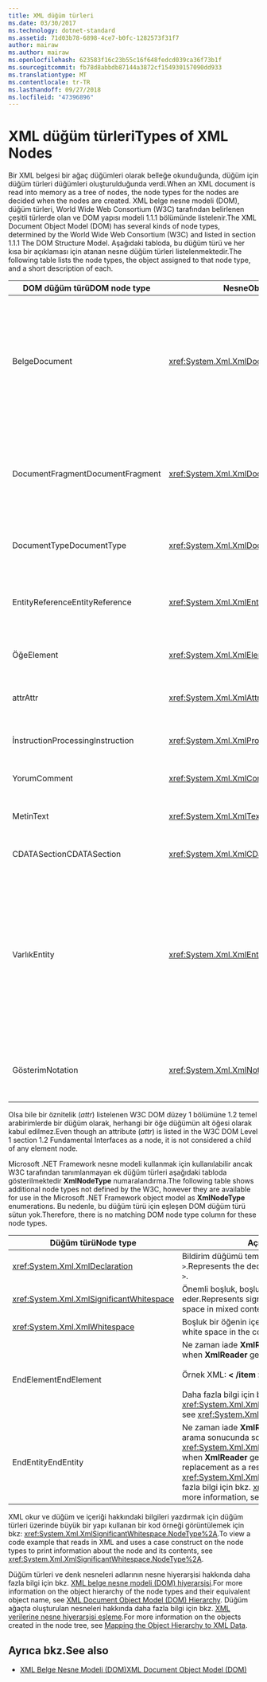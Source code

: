 ```yaml
---
title: XML düğüm türleri
ms.date: 03/30/2017
ms.technology: dotnet-standard
ms.assetid: 71d03b78-6898-4ce7-b0fc-1282573f31f7
author: mairaw
ms.author: mairaw
ms.openlocfilehash: 623583f16c23b55c16f648fedcd039ca36f73b1f
ms.sourcegitcommit: fb78d8abbdb87144a3872cf154930157090dd933
ms.translationtype: MT
ms.contentlocale: tr-TR
ms.lasthandoff: 09/27/2018
ms.locfileid: "47396896"
---
```

# <a name="types-of-xml-nodes"></a><span data-ttu-id="1fee4-102">XML düğüm türleri</span><span class="sxs-lookup"><span data-stu-id="1fee4-102">Types of XML Nodes</span></span>
<span data-ttu-id="1fee4-103">Bir XML belgesi bir ağaç düğümleri olarak belleğe okunduğunda, düğüm için düğüm türleri düğümleri oluşturulduğunda verdi.</span><span class="sxs-lookup"><span data-stu-id="1fee4-103">When an XML document is read into memory as a tree of nodes, the node types for the nodes are decided when the nodes are created.</span></span> <span data-ttu-id="1fee4-104">XML belge nesne modeli (DOM), düğüm türleri, World Wide Web Consortium (W3C) tarafından belirlenen çeşitli türlerde olan ve DOM yapısı modeli 1.1.1 bölümünde listelenir.</span><span class="sxs-lookup"><span data-stu-id="1fee4-104">The XML Document Object Model (DOM) has several kinds of node types, determined by the World Wide Web Consortium (W3C) and listed in section 1.1.1 The DOM Structure Model.</span></span> <span data-ttu-id="1fee4-105">Aşağıdaki tabloda, bu düğüm türü ve her kısa bir açıklaması için atanan nesne düğüm türleri listelenmektedir.</span><span class="sxs-lookup"><span data-stu-id="1fee4-105">The following table lists the node types, the object assigned to that node type, and a short description of each.</span></span>  
  
|<span data-ttu-id="1fee4-106">DOM düğüm türü</span><span class="sxs-lookup"><span data-stu-id="1fee4-106">DOM node type</span></span>|<span data-ttu-id="1fee4-107">Nesne</span><span class="sxs-lookup"><span data-stu-id="1fee4-107">Object</span></span>|<span data-ttu-id="1fee4-108">Açıklama</span><span class="sxs-lookup"><span data-stu-id="1fee4-108">Description</span></span>|  
|-------------------|------------|-----------------|  
|<span data-ttu-id="1fee4-109">Belge</span><span class="sxs-lookup"><span data-stu-id="1fee4-109">Document</span></span>|<xref:System.Xml.XmlDocument>|<span data-ttu-id="1fee4-110">Ağaçtaki tüm düğümleri kapsayıcı.</span><span class="sxs-lookup"><span data-stu-id="1fee4-110">The container of all the nodes in the tree.</span></span> <span data-ttu-id="1fee4-111">Olarak da bilinir, her zaman aynı kök öğesi değil belge kökü olan.</span><span class="sxs-lookup"><span data-stu-id="1fee4-111">It is also known as the document root, which is not always the same as the root element.</span></span>|  
|<span data-ttu-id="1fee4-112">DocumentFragment</span><span class="sxs-lookup"><span data-stu-id="1fee4-112">DocumentFragment</span></span>|<xref:System.Xml.XmlDocumentFragment>|<span data-ttu-id="1fee4-113">Bir veya daha fazla düğüm bir ağaç yapısı olmadan içeren geçici bir paketi.</span><span class="sxs-lookup"><span data-stu-id="1fee4-113">A temporary bag containing one or more nodes without any tree structure.</span></span>|  
|<span data-ttu-id="1fee4-114">DocumentType</span><span class="sxs-lookup"><span data-stu-id="1fee4-114">DocumentType</span></span>|<xref:System.Xml.XmlDocumentType>|<span data-ttu-id="1fee4-115">Temsil eden `<!DOCTYPE…>` düğümü.</span><span class="sxs-lookup"><span data-stu-id="1fee4-115">Represents the `<!DOCTYPE…>` node.</span></span>|  
|<span data-ttu-id="1fee4-116">EntityReference</span><span class="sxs-lookup"><span data-stu-id="1fee4-116">EntityReference</span></span>|<xref:System.Xml.XmlEntityReference>|<span data-ttu-id="1fee4-117">Genişletilmiş varlık başvurusu metni temsil eder.</span><span class="sxs-lookup"><span data-stu-id="1fee4-117">Represents the non-expanded entity reference text.</span></span>|  
|<span data-ttu-id="1fee4-118">Öğe</span><span class="sxs-lookup"><span data-stu-id="1fee4-118">Element</span></span>|<xref:System.Xml.XmlElement>|<span data-ttu-id="1fee4-119">Bir öğe düğümü temsil eder.</span><span class="sxs-lookup"><span data-stu-id="1fee4-119">Represents an element node.</span></span>|  
|<span data-ttu-id="1fee4-120">attr</span><span class="sxs-lookup"><span data-stu-id="1fee4-120">Attr</span></span>|<xref:System.Xml.XmlAttribute>|<span data-ttu-id="1fee4-121">Bir öğenin bir özniteliktir.</span><span class="sxs-lookup"><span data-stu-id="1fee4-121">Is an attribute of an element.</span></span>|  
|<span data-ttu-id="1fee4-122">İnstruction</span><span class="sxs-lookup"><span data-stu-id="1fee4-122">ProcessingInstruction</span></span>|<xref:System.Xml.XmlProcessingInstruction>|<span data-ttu-id="1fee4-123">Bir işlem yönergesi düğümü ' dir.</span><span class="sxs-lookup"><span data-stu-id="1fee4-123">Is a processing instruction node.</span></span>|  
|<span data-ttu-id="1fee4-124">Yorum</span><span class="sxs-lookup"><span data-stu-id="1fee4-124">Comment</span></span>|<xref:System.Xml.XmlComment>|<span data-ttu-id="1fee4-125">Bir açıklama düğümü.</span><span class="sxs-lookup"><span data-stu-id="1fee4-125">A comment node.</span></span>|  
|<span data-ttu-id="1fee4-126">Metin</span><span class="sxs-lookup"><span data-stu-id="1fee4-126">Text</span></span>|<xref:System.Xml.XmlText>|<span data-ttu-id="1fee4-127">Bir öğe veya öznitelik ait olan metin.</span><span class="sxs-lookup"><span data-stu-id="1fee4-127">Text belonging to an element or attribute.</span></span>|  
|<span data-ttu-id="1fee4-128">CDATASection</span><span class="sxs-lookup"><span data-stu-id="1fee4-128">CDATASection</span></span>|<xref:System.Xml.XmlCDataSection>|<span data-ttu-id="1fee4-129">CDATA temsil eder.</span><span class="sxs-lookup"><span data-stu-id="1fee4-129">Represents CDATA.</span></span>|  
|<span data-ttu-id="1fee4-130">Varlık</span><span class="sxs-lookup"><span data-stu-id="1fee4-130">Entity</span></span>|<xref:System.Xml.XmlEntity>|<span data-ttu-id="1fee4-131">Temsil eden `<!ENTITY…>` bildirimlerinde XML belge, bir iç belge türü tanımı (DTD'nin) alt ya da DTD'ler ve parametre varlık.</span><span class="sxs-lookup"><span data-stu-id="1fee4-131">Represents the `<!ENTITY…>` declarations in an XML document, either from an internal document type definition (DTD) subset or from external DTDs and parameter entities.</span></span>|  
|<span data-ttu-id="1fee4-132">Gösterim</span><span class="sxs-lookup"><span data-stu-id="1fee4-132">Notation</span></span>|<xref:System.Xml.XmlNotation>|<span data-ttu-id="1fee4-133">DTD'nin içinde bildirilen bir yazım biçimi temsil eder.</span><span class="sxs-lookup"><span data-stu-id="1fee4-133">Represents a notation declared in the DTD.</span></span>|  
  
 <span data-ttu-id="1fee4-134">Olsa bile bir öznitelik (*attr*) listelenen W3C DOM düzey 1 bölümüne 1.2 temel arabirimlerde bir düğüm olarak, herhangi bir öğe düğümün alt öğesi olarak kabul edilmez.</span><span class="sxs-lookup"><span data-stu-id="1fee4-134">Even though an attribute (*attr*) is listed in the W3C DOM Level 1 section 1.2 Fundamental Interfaces as a node, it is not considered a child of any element node.</span></span>  
  
 <span data-ttu-id="1fee4-135">Microsoft .NET Framework nesne modeli kullanmak için kullanılabilir ancak W3C tarafından tanımlanmayan ek düğüm türleri aşağıdaki tabloda gösterilmektedir **XmlNodeType** numaralandırma.</span><span class="sxs-lookup"><span data-stu-id="1fee4-135">The following table shows additional node types not defined by the W3C, however they are available for use in the Microsoft .NET Framework object model as **XmlNodeType** enumerations.</span></span> <span data-ttu-id="1fee4-136">Bu nedenle, bu düğüm türü için eşleşen DOM düğüm türü sütun yok.</span><span class="sxs-lookup"><span data-stu-id="1fee4-136">Therefore, there is no matching DOM node type column for these node types.</span></span>  
  
|<span data-ttu-id="1fee4-137">Düğüm türü</span><span class="sxs-lookup"><span data-stu-id="1fee4-137">Node type</span></span>|<span data-ttu-id="1fee4-138">Açıklama</span><span class="sxs-lookup"><span data-stu-id="1fee4-138">Description</span></span>|  
|---------------|-----------------|  
|<xref:System.Xml.XmlDeclaration>|<span data-ttu-id="1fee4-139">Bildirim düğümü temsil eden `<?xml version="1.0"…>`.</span><span class="sxs-lookup"><span data-stu-id="1fee4-139">Represents the declaration node `<?xml version="1.0"…>`.</span></span>|  
|<xref:System.Xml.XmlSignificantWhitespace>|<span data-ttu-id="1fee4-140">Önemli boşluk, boşluk içerikte olduğu temsil eder.</span><span class="sxs-lookup"><span data-stu-id="1fee4-140">Represents significant white space, which is white space in mixed content.</span></span>|  
|<xref:System.Xml.XmlWhitespace>|<span data-ttu-id="1fee4-141">Boşluk bir öğenin içeriğini temsil eder.</span><span class="sxs-lookup"><span data-stu-id="1fee4-141">Represents the white space in the content of an element.</span></span>|  
|<span data-ttu-id="1fee4-142">EndElement</span><span class="sxs-lookup"><span data-stu-id="1fee4-142">EndElement</span></span>|<span data-ttu-id="1fee4-143">Ne zaman iade **XmlReader** sonuna bir öğe alır.</span><span class="sxs-lookup"><span data-stu-id="1fee4-143">Returned when **XmlReader** gets to the end of an element.</span></span><br /><br /> <span data-ttu-id="1fee4-144">Örnek XML:  **\< /item >**</span><span class="sxs-lookup"><span data-stu-id="1fee4-144">Example XML: **\</item>**</span></span><br /><br /> <span data-ttu-id="1fee4-145">Daha fazla bilgi için bkz. <xref:System.Xml.XmlNodeType>.</span><span class="sxs-lookup"><span data-stu-id="1fee4-145">For more information, see <xref:System.Xml.XmlNodeType>.</span></span>|  
|<span data-ttu-id="1fee4-146">EndEntity</span><span class="sxs-lookup"><span data-stu-id="1fee4-146">EndEntity</span></span>|<span data-ttu-id="1fee4-147">Ne zaman iade **XmlReader** varlık değiştirme için bir arama sonucunda sonuna alır <xref:System.Xml.XmlReader.ResolveEntity%2A>.</span><span class="sxs-lookup"><span data-stu-id="1fee4-147">Returned when **XmlReader** gets to the end of the entity replacement as a result of a call to <xref:System.Xml.XmlReader.ResolveEntity%2A>.</span></span> <span data-ttu-id="1fee4-148">Daha fazla bilgi için bkz. <xref:System.Xml.XmlNodeType>.</span><span class="sxs-lookup"><span data-stu-id="1fee4-148">For more information, see <xref:System.Xml.XmlNodeType>.</span></span>|  
  
 <span data-ttu-id="1fee4-149">XML okur ve düğüm ve içeriği hakkındaki bilgileri yazdırmak için düğüm türleri üzerinde büyük bir yapı kullanan bir kod örneği görüntülemek için bkz: <xref:System.Xml.XmlSignificantWhitespace.NodeType%2A>.</span><span class="sxs-lookup"><span data-stu-id="1fee4-149">To view a code example that reads in XML and uses a case construct on the node types to print information about the node and its contents, see <xref:System.Xml.XmlSignificantWhitespace.NodeType%2A>.</span></span>  
  
 <span data-ttu-id="1fee4-150">Düğüm türleri ve denk nesneleri adlarının nesne hiyerarşisi hakkında daha fazla bilgi için bkz. [XML belge nesne modeli (DOM) hiyerarşisi](../../../../docs/standard/data/xml/xml-document-object-model-dom-hierarchy.md).</span><span class="sxs-lookup"><span data-stu-id="1fee4-150">For more information on the object hierarchy of the node types and their equivalent object name, see [XML Document Object Model (DOM) Hierarchy](../../../../docs/standard/data/xml/xml-document-object-model-dom-hierarchy.md).</span></span> <span data-ttu-id="1fee4-151">Düğüm ağaçta oluşturulan nesneleri hakkında daha fazla bilgi için bkz. [XML verilerine nesne hiyerarşisi eşleme](../../../../docs/standard/data/xml/mapping-the-object-hierarchy-to-xml-data.md).</span><span class="sxs-lookup"><span data-stu-id="1fee4-151">For more information on the objects created in the node tree, see [Mapping the Object Hierarchy to XML Data](../../../../docs/standard/data/xml/mapping-the-object-hierarchy-to-xml-data.md).</span></span>  
  
## <a name="see-also"></a><span data-ttu-id="1fee4-152">Ayrıca bkz.</span><span class="sxs-lookup"><span data-stu-id="1fee4-152">See also</span></span>

- [<span data-ttu-id="1fee4-153">XML Belge Nesne Modeli (DOM)</span><span class="sxs-lookup"><span data-stu-id="1fee4-153">XML Document Object Model (DOM)</span></span>](../../../../docs/standard/data/xml/xml-document-object-model-dom.md)
